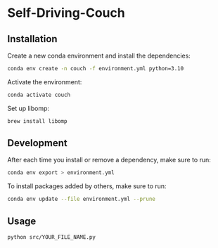 # Self-Driving-Couch

## Installation

Create a new conda environment and install the dependencies:

```bash
conda env create -n couch -f environment.yml python=3.10
```

Activate the environment:

```bash
conda activate couch
```

Set up libomp:

```bash
brew install libomp
```

## Development

After each time you install or remove a dependency, make sure to run:

```bash
conda env export > environment.yml
```

To install packages added by others, make sure to run:

```bash
conda env update --file environment.yml --prune
```

## Usage

```bash
python src/YOUR_FILE_NAME.py
```
